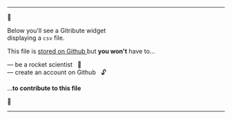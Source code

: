
<br>
<br>

<hr>

<div class="has-text-centered my-6">

  <p class="is-size-3 mb-5">
    🚧
  </p>

  <p class="is-size-4 has-text-weight-bold mb-6">
    Below 
    <span
      class="icon">
      <i class="mdi mdi-arrow-down"></i>
    </span>
    you'll see a Gitribute widget
    <br>displaying a <code>csv</code> file.
  </p>
  <p class="is-size-4">
    This file is
    <a
      href="https://github.com/multi-coop/gitribute-content-test/blob/main/data/csv/cooptech/Annuaire-SCOP-SCIC-tech-France.csv"
      target="_blank">
      stored on Github
    </a>
    but <b>you won't</b> have to...
  </p>
  <p class="is-size-4 my-6">
    — be a rocket scientist &nbsp; 🚀
    <br>
    — create an account on Github &nbsp; 🔓
  </p>
  <p class="is-size-4 mb-1">
    ...<b>to contribute to this file</b>
  </p>

  <p class="is-size-3 mt-5">
    🚧
  </p>

</div>

<hr>
